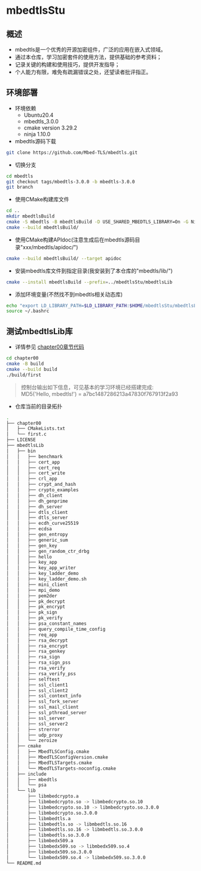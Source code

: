 # mbedtlsStu
## 概述
- mbedtls是一个优秀的开源加密组件，广泛的应用在嵌入式领域。
- 通过本仓库，学习加密套件的使用方法，提供基础的参考资料；
- 记录关键的构建和使用技巧，提供开发指导；
- 个人能力有限，难免有疏漏错误之处，还望读者批评指正。
## 环境部署
- 环境依赖
    + Ubuntu20.4
    + mbedtls_3.0.0
    + cmake version 3.29.2
    + ninja 1.10.0
- mbedtls源码下载
```sh
git clone https://github.com/Mbed-TLS/mbedtls.git
```
- 切换分支
```sh
cd mbedtls
git checkout tags/mbedtls-3.0.0 -b mbedtls-3.0.0
git branch
```
- 使用CMake构建库文件
```sh
cd ..
mkdir mbedtlsBuild
cmake -S mbedtls -B mbedtlsBuild -D USE_SHARED_MBEDTLS_LIBRARY=On -G Ninja
cmake --build mbedtlsBuild/
```
- 使用CMake构建APIdoc(注意生成后在mbedtls源码目录"xxx/mbedtls/apidoc/")
```sh
cmake --build mbedtlsBuild/ --target apidoc
```
- 安装mbedtls库文件到指定目录(我安装到了本仓库的"mbedtls/lib/")
```sh
cmake --install mbedtlsBuild --prefix=../mbedtlsStu/mbedtlsLib

```
- 添加环境变量(不然找不到mbedtls相关动态库)
```sh
echo "export LD_LIBRARY_PATH=$LD_LIBRARY_PATH:$HOME/mbedtlsStu/mbedtlsLib/lib" >> ~/.bashrc
source ~/.bashrc
```
## 测试mbedtlsLib库
- 详情参见 [chapter00章节代码](./chapter00/)
```sh
cd chapter00
cmake -B build
cmake --build build
./build/first
```

> 控制台输出如下信息，可见基本的学习环境已经搭建完成:<br>
>  MD5('Hello, mbedtls!') = a7bc1487286213a47830f767913f2a93

- 仓库当前的目录拓扑
```sh
.
├── chapter00
│   ├── CMakeLists.txt
│   └── first.c
├── LICENSE
├── mbedtlsLib
│   ├── bin
│   │   ├── benchmark
│   │   ├── cert_app
│   │   ├── cert_req
│   │   ├── cert_write
│   │   ├── crl_app
│   │   ├── crypt_and_hash
│   │   ├── crypto_examples
│   │   ├── dh_client
│   │   ├── dh_genprime
│   │   ├── dh_server
│   │   ├── dtls_client
│   │   ├── dtls_server
│   │   ├── ecdh_curve25519
│   │   ├── ecdsa
│   │   ├── gen_entropy
│   │   ├── generic_sum
│   │   ├── gen_key
│   │   ├── gen_random_ctr_drbg
│   │   ├── hello
│   │   ├── key_app
│   │   ├── key_app_writer
│   │   ├── key_ladder_demo
│   │   ├── key_ladder_demo.sh
│   │   ├── mini_client
│   │   ├── mpi_demo
│   │   ├── pem2der
│   │   ├── pk_decrypt
│   │   ├── pk_encrypt
│   │   ├── pk_sign
│   │   ├── pk_verify
│   │   ├── psa_constant_names
│   │   ├── query_compile_time_config
│   │   ├── req_app
│   │   ├── rsa_decrypt
│   │   ├── rsa_encrypt
│   │   ├── rsa_genkey
│   │   ├── rsa_sign
│   │   ├── rsa_sign_pss
│   │   ├── rsa_verify
│   │   ├── rsa_verify_pss
│   │   ├── selftest
│   │   ├── ssl_client1
│   │   ├── ssl_client2
│   │   ├── ssl_context_info
│   │   ├── ssl_fork_server
│   │   ├── ssl_mail_client
│   │   ├── ssl_pthread_server
│   │   ├── ssl_server
│   │   ├── ssl_server2
│   │   ├── strerror
│   │   ├── udp_proxy
│   │   └── zeroize
│   ├── cmake
│   │   ├── MbedTLSConfig.cmake
│   │   ├── MbedTLSConfigVersion.cmake
│   │   ├── MbedTLSTargets.cmake
│   │   └── MbedTLSTargets-noconfig.cmake
│   ├── include
│   │   ├── mbedtls
│   │   └── psa
│   └── lib
│       ├── libmbedcrypto.a
│       ├── libmbedcrypto.so -> libmbedcrypto.so.10
│       ├── libmbedcrypto.so.10 -> libmbedcrypto.so.3.0.0
│       ├── libmbedcrypto.so.3.0.0
│       ├── libmbedtls.a
│       ├── libmbedtls.so -> libmbedtls.so.16
│       ├── libmbedtls.so.16 -> libmbedtls.so.3.0.0
│       ├── libmbedtls.so.3.0.0
│       ├── libmbedx509.a
│       ├── libmbedx509.so -> libmbedx509.so.4
│       ├── libmbedx509.so.3.0.0
│       └── libmbedx509.so.4 -> libmbedx509.so.3.0.0
└── README.md
```